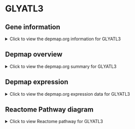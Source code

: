 <h1>GLYATL3</h1>

<h2>Gene information</h2>
<details>
  <summary>Click to view the depmap.org information for GLYATL3</summary>
  <iframe src="https://depmap.org/portal/gene/GLYATL3?tab=about" style="border:none;width:100%;height:800px"></iframe>
</details>

<h2>Depmap overview</h2>
<details>
  <summary>Click to view the depmap.org summary for GLYATL3</summary>
  <iframe src="https://depmap.org/portal/gene/GLYATL3?tab=overview" style="border:none;width:100%;height:800px"></iframe>
</details>

<h2>Depmap expression</h2>
<details>
  <summary>Click to view the depmap.org expression data for GLYATL3</summary>
  <iframe src="https://depmap.org/portal/gene/GLYATL3?tab=characterization" style="border:none;width:100%;height:800px"></iframe>
</details>



<h2>Reactome Pathway diagram</h2>
<details>
  <summary>Click to view Reactome pathway for GLYATL3</summary>
  <p>Conjugation of benzoate with glycine</p>
  <iframe src="https://reactome.org/PathwayBrowser/#/R-HSA-177135" style="border:none;width:100%;height:800px"></iframe>
</details>



